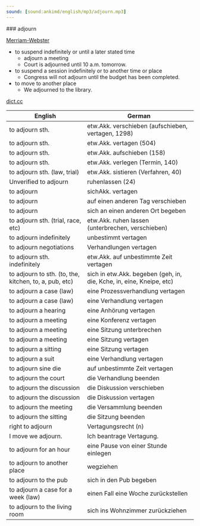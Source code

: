 ```yaml
---
sound: [sound:ankimd/english/mp3/adjourn.mp3]
---
```


\### adjourn

[Merriam-Webster](https://www.merriam-webster.com/dictionary/adjourn)

- to suspend indefinitely or until a later stated time
    - adjourn a meeting
    - Court is adjourned until 10 a.m. tomorrow.
- to suspend a session indefinitely or to another time or place
    - Congress will not adjourn until the budget has been completed.
- to move to another place
    - We adjourned to the library.

[dict.cc](https://www.dict.cc/adjourn)

| English        | German       |
| -------------- | ------------ |
| to adjourn sth. | etw.Akk. verschieben (aufschieben, vertagen, 1298) |
| to adjourn sth. | etw.Akk. vertagen (504) |
| to adjourn sth. | etw.Akk. aufschieben (158) |
| to adjourn sth. | etw.Akk. verlegen (Termin, 140) |
| to adjourn sth. (law, trial) | etw.Akk. sistieren (Verfahren, 40) |
| Unverified to adjourn | ruhenlassen (24) |
| to adjourn | sichAkk. vertagen |
| to adjourn | auf einen anderen Tag verschieben |
| to adjourn | sich an einen anderen Ort begeben |
| to adjourn sth. (trial, race, etc) | etw.Akk. ruhen lassen (unterbrechen, verschieben) |
| to adjourn indefinitely | unbestimmt vertagen |
| to adjourn negotiations | Verhandlungen vertagen |
| to adjourn sth. indefinitely | etw.Akk. auf unbestimmte Zeit vertagen |
| to adjourn to sth. (to, the, kitchen, to, a, pub, etc) | sich in etw.Akk. begeben (geh, in, die, Kche, in, eine, Kneipe, etc) |
| to adjourn a case (law) | eine Prozessverhandlung vertagen |
| to adjourn a case (law) | eine Verhandlung vertagen |
| to adjourn a hearing | eine Anhörung vertagen |
| to adjourn a meeting | eine Konferenz vertagen |
| to adjourn a meeting | eine Sitzung unterbrechen |
| to adjourn a meeting | eine Sitzung vertagen |
| to adjourn a sitting | eine Sitzung vertagen |
| to adjourn a suit | eine Verhandlung vertagen |
| to adjourn sine die | auf unbestimmte Zeit vertagen |
| to adjourn the court | die Verhandlung beenden |
| to adjourn the discussion | die Diskussion verschieben |
| to adjourn the discussion | die Diskussion vertagen |
| to adjourn the meeting | die Versammlung beenden |
| to adjourn the sitting | die Sitzung beenden |
| right to adjourn | Vertagungsrecht (n) |
| I move we adjourn. | Ich beantrage Vertagung. |
| to adjourn for an hour | eine Pause von einer Stunde einlegen |
| to adjourn to another place | wegziehen |
| to adjourn to the pub | sich in den Pub begeben |
| to adjourn a case for a week (law) | einen Fall eine Woche zurückstellen |
| to adjourn to the living room | sich ins Wohnzimmer zurückziehen |

